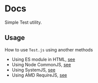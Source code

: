 # Docs #

Simple Test utility.

## Usage ##

How to use `Test.js` using another methods 

- Using ES module in HTML, [see](./module.md)
- Using Node CommonJS, [see](./common.md)
- Using SystemJS, [see](./system.md)
- Using AMD RequireJS, [see](./require.md)
